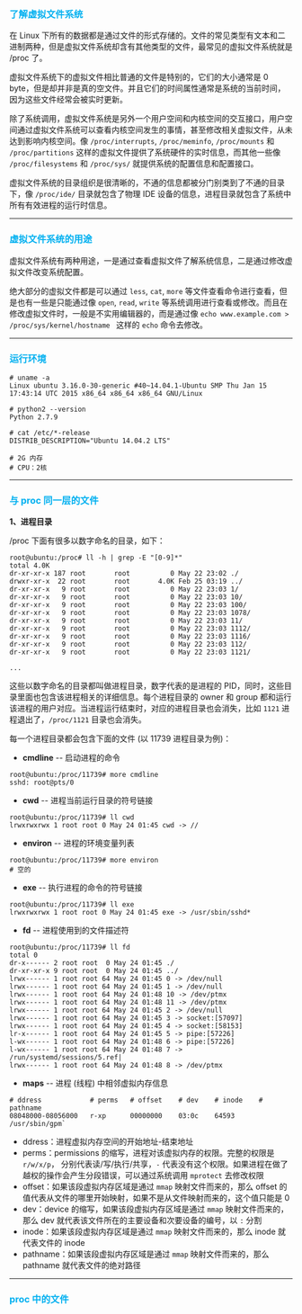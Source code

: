 ### <font color=#00b0f0>了解虚拟文件系统</font>

在 Linux 下所有的数据都是通过文件的形式存储的。文件的常见类型有文本和二进制两种，但是虚拟文件系统却含有其他类型的文件，最常见的虚拟文件系统就是 /proc 了。

虚拟文件系统下的虚拟文件相比普通的文件是特别的，它们的大小通常是 0 byte，但是却并非是真的空文件。并且它们的时间属性通常是系统的当前时间，因为这些文件经常会被实时更新。

除了系统调用，虚拟文件系统是另外一个用户空间和内核空间的交互接口，用户空间通过虚拟文件系统可以查看内核空间发生的事情，甚至修改相关虚拟文件，从未达到影响内核空间。像 `/proc/interrupts`, `/proc/meminfo`, `/proc/mounts` 和 `/proc/partitions` 这样的虚拟文件提供了系统硬件的实时信息，而其他一些像 `/proc/filesystems` 和 `/proc/sys/` 就提供系统的配置信息和配置接口。

虚拟文件系统的目录组织是很清晰的，不通的信息都被分门别类到了不通的目录下，像 `/proc/ide/` 目录就包含了物理 IDE 设备的信息，进程目录就包含了系统中所有有效进程的运行时信息。

---

### <font color=#00b0f0>虚拟文件系统的用途</font>

虚拟文件系统有两种用途，一是通过查看虚拟文件了解系统信息，二是通过修改虚拟文件改变系统配置。

绝大部分的虚拟文件都是可以通过 `less`, `cat`, `more` 等文件查看命令进行查看，但是也有一些是只能通过像 `open`, `read`, `write` 等系统调用进行查看或修改。而且在修改虚拟文件时，一般是不实用编辑器的，而是通过像 `echo www.example.com > /proc/sys/kernel/hostname ` 这样的 `echo` 命令去修改。

---

### <font color=#00b0f0>运行环境</font>

```
# uname -a
Linux ubuntu 3.16.0-30-generic #40~14.04.1-Ubuntu SMP Thu Jan 15 17:43:14 UTC 2015 x86_64 x86_64 x86_64 GNU/Linux

# python2 --version
Python 2.7.9

# cat /etc/*-release
DISTRIB_DESCRIPTION="Ubuntu 14.04.2 LTS"

# 2G 内存
# CPU：2核
```

---

### <font color=#00b0f0>与 proc 同一层的文件</font>

**1、进程目录**

/proc 下面有很多以数字命名的目录，如下：

```
root@ubuntu:/proc# ll -h | grep -E "[0-9]*"
total 4.0K
dr-xr-xr-x 187 root       root          0 May 22 23:02 ./
drwxr-xr-x  22 root       root       4.0K Feb 25 03:19 ../
dr-xr-xr-x   9 root       root          0 May 22 23:03 1/
dr-xr-xr-x   9 root       root          0 May 22 23:03 10/
dr-xr-xr-x   9 root       root          0 May 22 23:03 100/
dr-xr-xr-x   9 root       root          0 May 22 23:03 1078/
dr-xr-xr-x   9 root       root          0 May 22 23:03 11/
dr-xr-xr-x   9 root       root          0 May 22 23:03 1112/
dr-xr-xr-x   9 root       root          0 May 22 23:03 1116/
dr-xr-xr-x   9 root       root          0 May 22 23:03 112/
dr-xr-xr-x   9 root       root          0 May 22 23:03 1121/

...
```

这些以数字命名的目录都叫做进程目录，数字代表的是进程的 PID，同时，这些目录里面也包含该进程相关的详细信息。每个进程目录的 owner 和 group 都和运行该进程的用户对应。当进程运行结束时，对应的进程目录也会消失，比如 `1121` 进程退出了，`/proc/1121` 目录也会消失。

每一个进程目录都会包含下面的文件 (以 11739 进程目录为例)：

- **cmdline** -- 启动进程的命令
```
root@ubuntu:/proc/11739# more cmdline 
sshd: root@pts/0
```

- **cwd** -- 进程当前运行目录的符号链接
```
root@ubuntu:/proc/11739# ll cwd
lrwxrwxrwx 1 root root 0 May 24 01:45 cwd -> //
```

- **environ** -- 进程的环境变量列表
```
root@ubuntu:/proc/11739# more environ 
# 空的
```

- **exe** -- 执行进程的命令的符号链接
```
root@ubuntu:/proc/11739# ll exe 
lrwxrwxrwx 1 root root 0 May 24 01:45 exe -> /usr/sbin/sshd*
```

- **fd** -- 进程使用到的文件描述符
```
root@ubuntu:/proc/11739# ll fd
total 0
dr-x------ 2 root root  0 May 24 01:45 ./
dr-xr-xr-x 9 root root  0 May 24 01:45 ../
lrwx------ 1 root root 64 May 24 01:45 0 -> /dev/null
lrwx------ 1 root root 64 May 24 01:45 1 -> /dev/null
lrwx------ 1 root root 64 May 24 01:48 10 -> /dev/ptmx
lrwx------ 1 root root 64 May 24 01:48 11 -> /dev/ptmx
lrwx------ 1 root root 64 May 24 01:45 2 -> /dev/null
lrwx------ 1 root root 64 May 24 01:45 3 -> socket:[57097]
lrwx------ 1 root root 64 May 24 01:45 4 -> socket:[58153]
lr-x------ 1 root root 64 May 24 01:45 5 -> pipe:[57226]
l-wx------ 1 root root 64 May 24 01:48 6 -> pipe:[57226]
l-wx------ 1 root root 64 May 24 01:48 7 -> /run/systemd/sessions/5.ref|
lrwx------ 1 root root 64 May 24 01:48 8 -> /dev/ptmx
```

- **maps** -- 进程 (线程) 中相邻虚拟内存信息
```
# ddress            # perms   # offset    # dev    # inode    # pathname
08048000-08056000   r-xp      00000000    03:0c    64593      /usr/sbin/gpm`
```

- ddress：进程虚拟内存空间的开始地址-结束地址
- perms：permissions 的缩写，进程对该虚拟内存的权限。完整的权限是 `r/w/x/p`， 分别代表读/写/执行/共享，`-` 代表没有这个权限。如果进程在做了越权的操作会产生分段错误，可以通过系统调用 `mprotect` 去修改权限
- offset：如果该段虚拟内存区域是通过 `mmap` 映射文件而来的，那么 offset 的值代表从文件的哪里开始映射，如果不是从文件映射而来的，这个值只能是 0
- dev：device 的缩写，如果该段虚拟内存区域是通过 `mmap` 映射文件而来的，那么 dev 就代表该文件所在的主要设备和次要设备的编号，以 `:` 分割
- inode：如果该段虚拟内存区域是通过 `mmap` 映射文件而来的，那么 inode 就代表文件的 inode
- pathname：如果该段虚拟内存区域是通过 `mmap` 映射文件而来的，那么 pathname 就代表文件的绝对路径

---

### <font color=#00b0f0>proc 中的文件</font>
